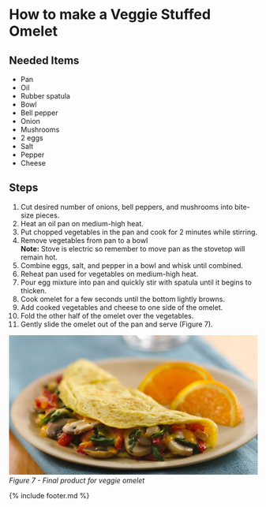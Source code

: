 # How to make a Veggie Stuffed Omelet

## Needed Items

- Pan
- Oil
- Rubber spatula
- Bowl
- Bell pepper
- Onion
- Mushrooms
- 2 eggs
- Salt
- Pepper
- Cheese

## Steps

1. Cut desired number of onions, bell peppers, and mushrooms into bite-size pieces.
2. Heat an oil pan on medium-high heat.
3. Put chopped vegetables in the pan and cook for 2 minutes while stirring.
4. Remove vegetables from pan to a bowl  
    **Note:** Stove is electric so remember to move pan as the stovetop will remain hot.
5. Combine eggs, salt, and pepper in a bowl and whisk until combined.
6. Reheat pan used for vegetables on medium-high heat.
7. Pour egg mixture into pan and quickly stir with spatula until it begins to thicken.
8. Cook omelet for a few seconds until the bottom lightly browns.
9. Add cooked vegetables and cheese to one side of the omelet.
10. Fold the other half of the omelet over the vegetables.
11. Gently slide the omelet out of the pan and serve (Figure 7).

![Omelet](images/media/image7.png)  
*Figure 7 - Final product for veggie omelet*

{% include footer.md %}
